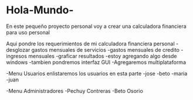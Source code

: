 # Hola-Mundo-
En este pequeño proyecto personal voy a crear una calculadora financiera para uso personal

Aqui pondre los requerimientos de mi calculadora financiera personal
-desglozar gastos mensuales de servicios
-gastos mensuales de credito
-ingresos mensuales
-graficar resultados
-estoy agregando algo desde windows
-tambien pondremos interfaz GUI
-Agregaremos multiplataforma

-Menu Usuarios
enlistaremos los usuarios en esta parte
-jose
-beto
-maria
-juan

-Menu Administradores
-Pechuy Contreras
-Beto Osorio
